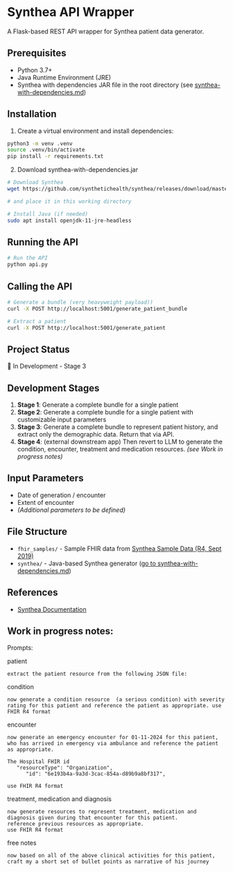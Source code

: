 # Synthea API Wrapper
A Flask-based REST API wrapper for Synthea patient data generator.

## Prerequisites

- Python 3.7+
- Java Runtime Environment (JRE)
- Synthea with dependencies JAR file in the root directory (see [synthea-with-dependencies.md](/synthea-with-dependencies.md))


## Installation
1. Create a virtual environment and install dependencies:

```bash
python3 -m venv .venv
source .venv/bin/activate 
pip install -r requirements.txt
```
2. Download synthea-with-dependencies.jar 
```bash
# Download Synthea
wget https://github.com/synthetichealth/synthea/releases/download/master-branch-latest/synthea-with-dependencies.jar

# and place it in this working directory

# Install Java (if needed)
sudo apt install openjdk-11-jre-headless
```
## 

## Running the API
```bash
# Run the API
python api.py
```

## Calling the API
```bash
# Generate a bundle (very heavyweight payload))
curl -X POST http://localhost:5001/generate_patient_bundle

# Extract a patient 
curl -X POST http://localhost:5001/generate_patient
```


## Project Status
🚧 In Development - Stage 3

## Development Stages

1. **Stage 1**: Generate a complete bundle for a single patient
2. **Stage 2**: Generate a complete bundle for a single patient with customizable input parameters
3. **Stage 3**: Generate a complete bundle to represent patient history, and extract only the demographic data. Return that via API.
4. **Stage 4**: (external downstream app) Then revert to LLM to generate the condition, encounter, treatment and medication resources. *(see Work in progress notes)*







## Input Parameters

- Date of generation / encounter
- Extent of encounter
- _(Additional parameters to be defined)_

## File Structure

- `fhir_samples/` - Sample FHIR data from [Synthea Sample Data (R4, Sept 2019)](https://synthetichealth.github.io/synthea-sample-data/downloads/synthea_sample_data_fhir_r4_sep2019.zip)
- `synthea/` - Java-based Synthea generator ([go to synthea-with-dependencies.md](/synthea/synthea-with-dependencies.md))


## References

- [Synthea Documentation](https://synthetichealth.github.io/synthea/)

## Work in progress notes:

Prompts:

patient
```
extract the patient resource from the following JSON file:
```

condition
```
now generate a condition resource  (a serious condition) with severity rating for this patient and reference the patient as appropriate. use FHIR R4 format
```

encounter
```
now generate an emergency encounter for 01-11-2024 for this patient, who has arrived in emergency via ambulance and reference the patient as appropriate.

The Hospital FHIR id 
   "resourceType": "Organization",
      "id": "6e193b4a-9a3d-3cac-854a-d89b9a8bf317",

use FHIR R4 format
```

treatment, medication and diagnosis
```
now generate resources to represent treatment, medication and diagnosis given during that encounter for this patient.
reference previous resources as appropriate.
use FHIR R4 format
```

free notes
```
now based on all of the above clinical activities for this patient, craft my a short set of bullet points as narrative of his journey
```